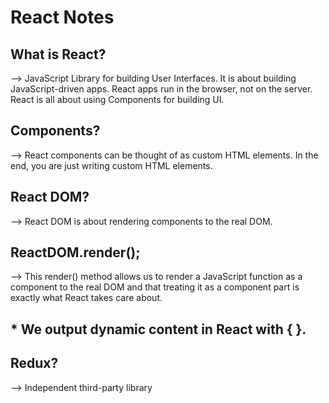 # React Notes

## What is React?
--> JavaScript Library for building User Interfaces.
	It is about building JavaScript-driven apps. React apps run in the browser, not on the server.
	React is all about using Components for building UI.
	
## Components?
--> React components can be thought of as custom HTML elements.
	In the end, you are just writing custom HTML elements.

## React DOM?
--> React DOM is about rendering components to the real DOM.

## ReactDOM.render();
--> This render() method allows us to render a JavaScript function as a component to the real DOM 
	and that treating it as a component part is exactly what React takes care about.

## * We output dynamic content in React with { }.

## Redux?
--> Independent third-party library

